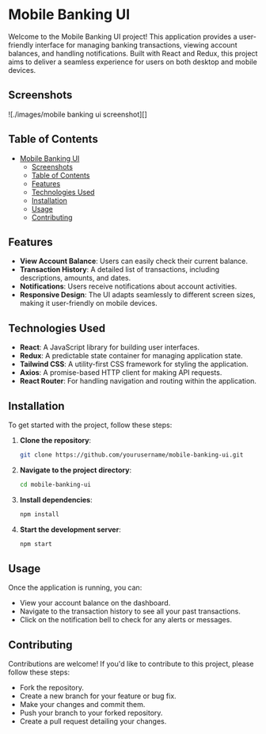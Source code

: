 # Mobile Banking UI

Welcome to the Mobile Banking UI project! This application provides a user-friendly interface for managing banking transactions, viewing account balances, and handling notifications. Built with React and Redux, this project aims to deliver a seamless experience for users on both desktop and mobile devices.

## Screenshots

![./images/mobile banking ui screenshot][]

## Table of Contents

- [Mobile Banking UI](#mobile-banking-ui)
  - [Screenshots](#screenshots)
  - [Table of Contents](#table-of-contents)
  - [Features](#features)
  - [Technologies Used](#technologies-used)
  - [Installation](#installation)
  - [Usage](#usage)
  - [Contributing](#contributing)

## Features

- **View Account Balance**: Users can easily check their current balance.
- **Transaction History**: A detailed list of transactions, including descriptions, amounts, and dates.
- **Notifications**: Users receive notifications about account activities.
- **Responsive Design**: The UI adapts seamlessly to different screen sizes, making it user-friendly on mobile devices.

## Technologies Used

- **React**: A JavaScript library for building user interfaces.
- **Redux**: A predictable state container for managing application state.
- **Tailwind CSS**: A utility-first CSS framework for styling the application.
- **Axios**: A promise-based HTTP client for making API requests.
- **React Router**: For handling navigation and routing within the application.

## Installation

To get started with the project, follow these steps:

1. **Clone the repository**:

   ```bash
   git clone https://github.com/yourusername/mobile-banking-ui.git

2. **Navigate to the project directory**:
    ```bash
    cd mobile-banking-ui

3. **Install dependencies**:
    ```bash
    npm install

4. **Start the development server**:
    ```bash
    npm start

## Usage

Once the application is running, you can:

- View your account balance on the dashboard.
- Navigate to the transaction history to see all your past transactions.
- Click on the notification bell to check for any alerts or messages.


## Contributing

Contributions are welcome! If you'd like to contribute to this project, please follow these steps:

- Fork the repository.
- Create a new branch for your feature or bug fix.
- Make your changes and commit them.
- Push your branch to your forked repository.
- Create a pull request detailing your changes.